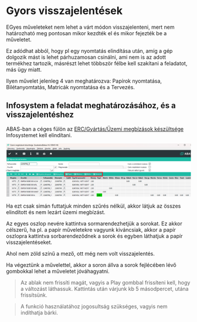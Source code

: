 # Gyors visszajelentések

EGyes műveleteket nem lehet a várt módon visszajelenteni, mert nem határozható meg pontosan mikor kezdték el és mikor fejezték be a műveletet.

Ez adódhat abból, hogy pl egy nyomtatás elindítása után, amíg a gép dolgozik mást is lehet párhuzamosan csinálni, ami nem is az adott termékhez tartozik, másrészt lehet többször félbe kell szakítani a feladatot, más ügy miatt.

Ilyen művelet jelenleg 4 van meghatározva: Papírok nyomtatása, Bilétanyomtatás, Matricák nyomtatása és a Tervezés.

## Infosystem a feladat meghatározásához, és a visszajelentéshez

ABAS-ban a céges fülön az [ERC/Gyártás/Üzemi megbízások készültsége](megbizasok-keszultsege.md) Infosystemet kell elindítani.

![alt text](image-10.png)


Ha ezt csak simán futtatjuk minden szűrés nélkül, akkor látjuk az összes elindított és nem lezárt üzemi megbízást.

Az egyes oszlop nevére kattintva sormarendezhetjük a sorokat. Ez akkor célszerű, ha pl. a papír műveletekre vagyunk kiváncsiak, akkor a papír oszlopra kattintva sorbarendeződnek a sorok és egyben láthatjuk a papír visszajelentéseket.

Ahol nem zöld színű a mező, ott még nem volt visszajelentés.

Ha végeztünk a művelettel, akkor a soron állva a sorok fejlécében lévő gombokkal lehet a műveletet jóváhagyatni.

> Az ablak nem frissíti magát, vagyis a Play gombbal frissíteni kell, hogy a változást láthassuk. Kattintás után várjunk kb 5 másodpercet, utána frissítsünk.

> A funkció használatához jogosultság szükséges, vagyis nem indíthatja bárki.

